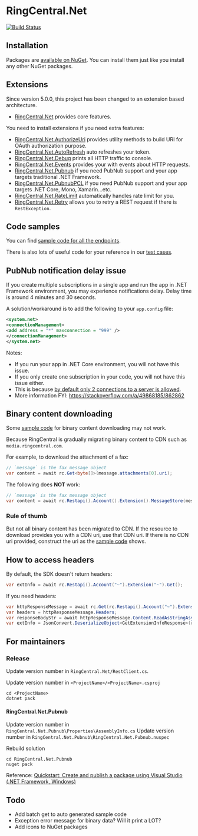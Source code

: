 # RingCentral.Net

[![Build Status](https://github.com/ringcentral/RingCentral.Net/workflows/.NET/badge.svg?branch=master)](https://github.com/ringcentral/RingCentral.Net/actions)

## Installation

Packages are [available on NuGet](https://www.nuget.org/packages?q=ringcentral.net).
You can install them just like you install any other NuGet packages.


## Extensions

Since version 5.0.0, this project has been changed to an extension based architecture. 

- [RingCentral.Net](./RingCentral.Net) provides core features. 

You need to install extensions if you need extra features:

- [RingCentral.Net.AuthorizeUri](./RingCentral.Net.AuthorizeUri) provides utility methods to build URI for OAuth authorization purpose. 
- [RingCentral.Net.AutoRefresh](./RingCentral.Net.AutoRefresh) auto refreshes your token.
- [RingCentral.Net.Debug](./RingCentral.Net.Debug) prints all HTTP traffic to console.
- [RingCentral.Net.Events](./RingCentral.Net.Events) provides your with events about HTTP requests.
- [RingCentral.Net.Pubnub](./RingCentral.Net.Pubnub) if you need PubNub support and your app targets traditional .NET Framework.
- [RingCentral.Net.PubnubPCL](./RingCentral.Net.PubnubPCL) if you need PubNub support and your app targets .NET Core, Mono, Xamarin...etc.
- [RingCentral.Net.RateLimit](./RingCentral.Net.RateLimit) automatically handles rate limit for you.
- [RingCentral.Net.Retry](./RingCentral.Net.Retry) allows you to retry a REST request if there is `RestException`.


## Code samples

You can find [sample code for all the endpoints](./samples.md).

There is also lots of useful code for your reference in our [test cases](./RingCentral.Tests).


## PubNub notification delay issue

If you create multiple subscriptions in a single app and run the app in .NET Framework environment, you may experience notifications delay. Delay time is around 4 minutes and 30 seconds.

A solution/workaround is to add the following to your `app.config` file:

```xml
<system.net>
<connectionManagement>
<add address = "*" maxconnection = "999" />
</connectionManagement>
</system.net>
```

Notes: 
- If you run your app in .NET Core environment, you will not have this issue. 
- If you only create one subscription in your code, you will not have this issue either.
- This is because [by default only 2 connections to a server is allowed](https://docs.microsoft.com/en-us/dotnet/framework/configure-apps/file-schema/network/add-element-for-connectionmanagement-network-settings).
- More information FYI: https://stackoverflow.com/a/49868185/862862


## Binary content downloading

Some [sample code](./samples.md) for binary content downloading may not work.

Because RingCentral is gradually migrating binary content to CDN such as `media.ringcentral.com`.

For example, to download the attachment of a fax:

```cs
// `message` is the fax message object
var content = await rc.Get<byte[]>(message.attachments[0].uri);
```

The following does **NOT** work:

```cs
// `message` is the fax message object
var content = await rc.Restapi().Account().Extension().MessageStore(message.id).Content(message.attachments[0].id).Get();
```

### Rule of thumb

But not all binary content has been migrated to CDN.
If the resource to download provides you with a CDN uri, use that CDN uri.
If there is no CDN uri provided, construct the uri as the [sample code](./samples.md) shows.


## How to access headers

By default, the SDK doesn't return headers:

```cs
var extInfo = await rc.Restapi().Account("~").Extension("~").Get();
```

If you need headers:

```cs
var httpResponseMessage = await rc.Get(rc.Restapi().Account("~").Extension("~").Path(true));
var headers = httpResponseMessage.Headers;
var responseBodyStr = await httpResponseMessage.Content.ReadAsStringAsync();
var extInfo = JsonConvert.DeserializeObject<GetExtensionInfoResponse>(responseBodyStr);
```


## For maintainers

### Release

Update version number in `RingCentral.Net/RestClient.cs`.

Update version number in `<ProjectName>/<ProjectName>.csproj`

```
cd <ProjectName>
dotnet pack
```

#### RingCentral.Net.Pubnub

Update version number in `RingCentral.Net.Pubnub\Properties\AssemblyInfo.cs`
Update version number in `RingCentral.Net.Pubnub\RingCentral.Net.Pubnub.nuspec`

Rebuild solution

```
cd RingCentral.Net.Pubnub
nuget pack
```

Reference: [Quickstart: Create and publish a package using Visual Studio (.NET Framework, Windows)](https://docs.microsoft.com/en-us/nuget/quickstart/create-and-publish-a-package-using-visual-studio-net-framework)


## Todo

- Add batch get to auto generated sample code
- Exception error message for binary data? Will it print a LOT?
- Add icons to NuGet packages
